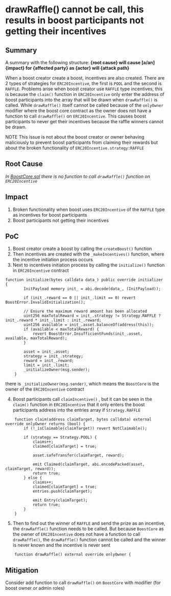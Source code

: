 # drawRaffle() cannot be call, this results in boost participants not getting their incentives

## Summary

A summary with the following structure: **{root cause} will cause [a/an] {impact} for {affected party} as {actor} will {attack path}**

When a boost creator create a boost, incentives are also created. There are 2 types of strategies for `ERC20Incentive`, the first is `POOL` and the second is `RAFFLE`. Problems arise when boost creator use `RAFFLE` type incentives, this is because the `claim()` function in `ERC20Incentive` only enter the address of boost participants into the array that will be drawn when `drawRaffle()` is called. While `drawRaffle()` itself cannot be called because of the `onlyOwner` modifier where the boost core contract as the owner does not have a function to call `drawRaffle()` on `ERC20Incentive`. This causes boost participants to never get their incentives because the raffle winners cannot be drawn. 

NOTE
This issue is not about the boost creator or owner behaving maliciously to prevent boost participants from claiming their rewards but about the broken functionality of `ERC20Incentive.strategy:RAFFLE`

## **Root Cause**

*In [BoostCore.sol](https://github.com/sherlock-audit/2024-06-boost-aa-wallet-Emanueldlvg/blob/78930f2ed6570f30e356b5529bd4bcbe5194eb8b/boost-protocol/packages/evm/contracts/BoostCore.sol#L25) there is no function to call `drawRaffle()` function on `ERC20Incentive`*

## **Impact**

1. Broken functionality when boost uses `ERC20Incentive` of the `RAFFLE` type as incentives for boost participants
2. Boost participants not getting their incentives 

## **PoC**

1. Boost creator create a boost by calling the `createBoost()` function
2. Then incentives are created with the `_makeIncentives()` function, where the incentive initiation process occurs
3. Next to incentives initiation process by calling the `initialize()` function in `ERC20Incentive` contract 

```solidity
function initialize(bytes calldata data_) public override initializer {
        InitPayload memory init_ = abi.decode(data_, (InitPayload));

        if (init_.reward == 0 || init_.limit == 0) revert BoostError.InvalidInitialization();

        // Ensure the maximum reward amount has been allocated
        uint256 maxTotalReward = init_.strategy != Strategy.RAFFLE ? init_.reward * init_.limit : init_.reward;
        uint256 available = init_.asset.balanceOf(address(this));
        if (available < maxTotalReward) {
            revert BoostError.InsufficientFunds(init_.asset, available, maxTotalReward);
        }

        asset = init_.asset;
        strategy = init_.strategy;
        reward = init_.reward;
        limit = init_.limit;
        _initializeOwner(msg.sender);
    }
```

there is `_initializeOwner(msg.sender)`, which means the `BoostCore` is the owner of the `ERC20Incentive` contract 

4. Boost participants call `claimIncentive()` , but it can be seen in the `claim()` function in `ERC20Incentive` that it only enters the boost participants address into the entries array if `Strategy.RAFFLE`

```solidity
    function claim(address claimTarget, bytes calldata) external override onlyOwner returns (bool) {
        if (!_isClaimable(claimTarget)) revert NotClaimable();

        if (strategy == Strategy.POOL) {
            claims++;
            claimed[claimTarget] = true;

            asset.safeTransfer(claimTarget, reward);

            emit Claimed(claimTarget, abi.encodePacked(asset, claimTarget, reward));
            return true;
        } else {
            claims++;
            claimed[claimTarget] = true;
            entries.push(claimTarget);

            emit Entry(claimTarget);
            return true;
        }
    }
```

5. Then to find out the winner of `RAFFLE` and send the prize as an incentive, the `drawRaffle()` function needs to be called. But because `BoostCore` as the owner of `ERC20Incentive` does not have a function to call `drawRaffle()`, the `drawRaffle()` function cannot be called and the winner is never known and the incentive is never sent

```solidity
    function drawRaffle() external override onlyOwner {
```

## **Mitigation**

Consider add function to call `drawRaffle()` on `BoostCore` with modifier (for boost owner or admin roles)
